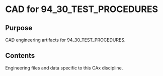 # CAD for 94_30_TEST_PROCEDURES

## Purpose
CAD engineering artifacts for 94_30_TEST_PROCEDURES.

## Contents
Engineering files and data specific to this CAx discipline.
